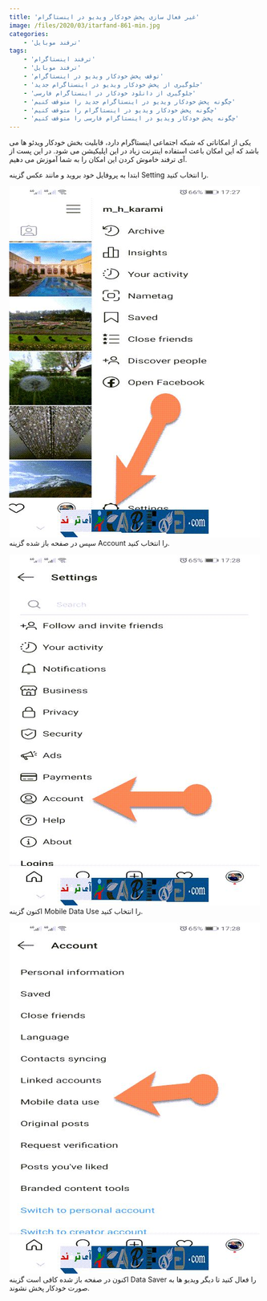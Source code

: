 ```yaml
---
title: 'غیر فعال سازی پخش خودکار ویدیو در اینستاگرام'
image: /files/2020/03/itarfand-861-min.jpg
categories:
    - 'ترفند موبایل'
tags:
    - 'ترفند اینستاگرام'
    - 'ترفند موبایل'
    - 'توقف پخش خودکار ویدیو در اینستاگرام'
    - 'جلوگیری از پخش خودکار ویدیو در اینستاگرام جدید'
    - 'جلوگیری از دانلود خودکار در اینستاگرام فارسی'
    - 'چگونه پخش خودکار ویدیو در اینستاگرام جدید را متوقف کنیم'
    - 'چگونه پخش خودکار ویدیو در اینستاگرام را متوقف کنیم'
    - 'چگونه پخش خودکار ویدیو در اینستاگرام فارسی را متوقف کنیم'
---
```


یکی از امکاناتی که شبکه اجتماعی اینستاگرام دارد، قابلیت بخش خودکار ویدئو ها می باشد که این امکان باعث استفاده اینترنت زیاد در این اپلیکیشن می شود. در این پست از آی ترفند خاموش کردن این امکان را به شما آموزش می دهیم.

ابتدا به پروفایل خود بروید و مانند عکس گزینه Setting را انتخاب کنید.

![mhkarami97](/files/2020/03/itarfand-857-min.jpg)
سپس در صفحه باز شده گزینه Account را انتخاب کنید.

![mhkarami97](/files/2020/03/itarfand-858-min.jpg)
اکنون گزینه Mobile Data Use را انتخاب کنید.

![mhkarami97](/files/2020/03/itarfand-859-min.jpg)
اکنون در صفحه باز شده کافی است گزینه Data Saver را فعال کنید تا دیگر ویدیو ها به صورت خودکار پخش نشوند.